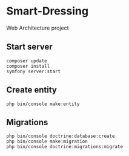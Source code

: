 # Smart-Dressing
Web Architecture project
## Start server
````
composer update
composer install
symfony server:start
````

## Create entity
````
php bin/console make:entity
````

## Migrations
````
php bin/console doctrine:database:create
php bin/console make:migration
php bin/console doctrine:migrations:migrate
````
